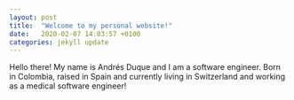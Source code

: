 ```yaml
---
layout: post
title:  "Welcome to my personal website!"
date:   2020-02-07 14:03:57 +0100
categories: jekyll update
---
```


Hello there! My name is Andrés Duque and I am a software engineer. Born in Colombia, raised in Spain and currently living in Switzerland and working as a medical software engineer!

